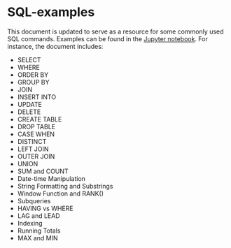# SQL-examples
This document is updated to serve as a resource for some commonly used SQL commands. Examples can be found in the [Jupyter notebook](./SQL_queries.ipynb). For instance, the document includes:
- SELECT
- WHERE
- ORDER BY
- GROUP BY
- JOIN
- INSERT INTO
- UPDATE
- DELETE
- CREATE TABLE
- DROP TABLE
- CASE WHEN
- DISTINCT
- LEFT JOIN
- OUTER JOIN
- UNION
- SUM and COUNT
- Date-time Manipulation
- String Formatting and Substrings
- Window Function and RANK()
- Subqueries
- HAVING vs WHERE
- LAG and LEAD
- Indexing
- Running Totals
- MAX and MIN

